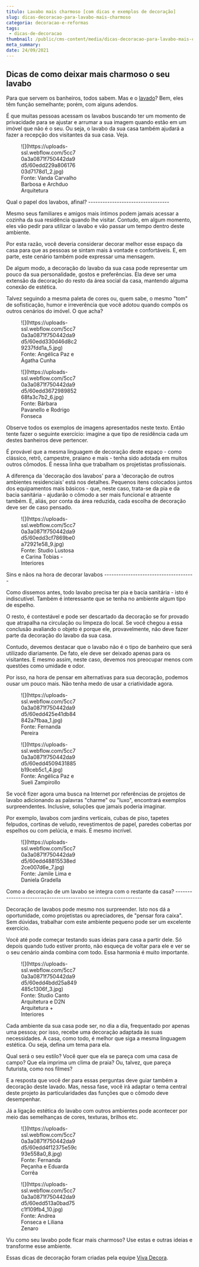 ```yaml
---
titulo: Lavabo mais charmoso [com dicas e exemplos de decoração]
slug: dicas-decoracao-para-lavabo-mais-charmoso
categoria: decoracao-e-reformas
tags:
 - dicas-de-decoracao
thumbnail: /public/cms-content/media/dicas-decoracao-para-lavabo-mais-charmoso.jpg
meta_summary: 
date: 24/09/2021
---
```

Dicas de como deixar mais charmoso o seu lavabo
-----------------------------------------------

Para que servem os banheiros, todos sabem. Mas e o [lavado](https://www.vivadecora.com.br/decoracao/lavabo)? Bem, eles têm função semelhante; porém, com alguns adendos.

É que muitas pessoas acessam os lavabos buscando ter um momento de privacidade para se ajustar e arrumar a sua imagem quando estão em um imóvel que não é o seu. Ou seja, o lavabo da sua casa também ajudará a fazer a recepção dos visitantes da sua casa. Veja.

<figure class="w-richtext-figure-type-image w-richtext-align-center" style="max-width:30%"><div>![](https://uploads-ssl.webflow.com/5cc70a3a0871f750442da9d5/60edd229a80617603d7178d1_2.jpg)</div><figcaption>Fonte: Vanda Carvalho Barbosa e Archduo Arquitetura</figcaption></figure>Qual o papel dos lavabos, afinal? 
----------------------------------

Mesmo seus familiares e amigos mais íntimos podem jamais acessar a cozinha da sua residência quando lhe visitar. Contudo, em algum momento, eles vão pedir para utilizar o lavabo e vão passar um tempo dentro deste ambiente.

Por esta razão, você deveria considerar decorar melhor esse espaço da casa para que as pessoas se sintam mais à vontade e confortáveis. E, em parte, este cenário também pode expressar uma mensagem.

De algum modo, a decoração do lavabo da sua casa pode representar um pouco da sua personalidade, gostos e preferências. Ela deve ser uma extensão da decoração do resto da área social da casa, mantendo alguma conexão de estética.

Talvez seguindo a mesma paleta de cores ou, quem sabe, o mesmo "tom" de sofisticação, humor e irreverência que você adotou quando compôs os outros cenários do imóvel. O que acha?

<figure class="w-richtext-figure-type-image w-richtext-align-center" style="max-width:30%"><div>![](https://uploads-ssl.webflow.com/5cc70a3a0871f750442da9d5/60edd330d46d8c29237fdd1a_5.jpg)</div><figcaption>Fonte: Angélica Paz e Ágatha Cunha</figcaption></figure><figure class="w-richtext-figure-type-image w-richtext-align-center" style="max-width:30%"><div>![](https://uploads-ssl.webflow.com/5cc70a3a0871f750442da9d5/60edd367298985268fa3c7b2_6.jpg)</div><figcaption>Fonte: Bárbara Pavanello e Rodrigo Fonseca</figcaption></figure>Observe todos os exemplos de imagens apresentados neste texto. Então tente fazer o seguinte exercício: imagine a que tipo de residência cada um destes banheiros deve pertencer.

É provável que a mesma linguagem de decoração deste espaço - como clássico, retrô, campestre, praiano e mais - tenha sido adotada em muitos outros cômodos. É nessa linha que trabalham os projetistas profissionais.

A diferença da 'decoração dos lavabos' para a 'decoração de outros ambientes residenciais' está nos detalhes. Pequenos itens colocados juntos dos equipamentos mais básicos - que, neste caso, trata-se da pia e da bacia sanitária - ajudarão o cômodo a ser mais funcional e atraente também. E, aliás, por conta da área reduzida, cada escolha de decoração deve ser de caso pensado.

<figure class="w-richtext-figure-type-image w-richtext-align-center" style="max-width:30%"><div>![](https://uploads-ssl.webflow.com/5cc70a3a0871f750442da9d5/60edd3cf7869be0a72921e58_9.jpg)</div><figcaption>Fonte: Studio Lustosa e Carina Tobias - Interiores</figcaption></figure>Sins e nãos na hora de decorar lavabos
--------------------------------------

Como dissemos antes, todo lavabo precisa ter pia e bacia sanitária - isto é indiscutível. Também é interessante que se tenha no ambiente algum tipo de espelho.

O resto, é contestável e pode ser descartado da decoração se for provado que atrapalha na circulação ou limpeza do local. Se você chegou a essa conclusão avaliando o objeto é porque ele, provavelmente, não deve fazer parte da decoração do lavabo da sua casa.

Contudo, devemos destacar que o lavabo não é o tipo de banheiro que será utilizado diariamente. De fato, ele deve ser deixado apenas para os visitantes. E mesmo assim, neste caso, devemos nos preocupar menos com questões como umidade e odor.

Por isso, na hora de pensar em alternativas para sua decoração, podemos ousar um pouco mais. Não tenha medo de usar a criatividade agora.

<figure class="w-richtext-figure-type-image w-richtext-align-center" style="max-width:30%"><div>![](https://uploads-ssl.webflow.com/5cc70a3a0871f750442da9d5/60edd425e41db84842a7fbaa_1.jpg)</div><figcaption>Fonte: Fernanda Pereira</figcaption></figure><figure class="w-richtext-figure-type-image w-richtext-align-center" style="max-width:30%"><div>![](https://uploads-ssl.webflow.com/5cc70a3a0871f750442da9d5/60edd4509431885b19ceb5c1_4.jpg)</div><figcaption>Fonte: Angélica Paz e Sueli Zampirollo</figcaption></figure>Se você fizer agora uma busca na Internet por referências de projetos de lavabo adicionando as palavras "charme" ou "luxo", encontrará exemplos surpreendentes. Inclusive, soluções que jamais poderia imaginar.

Por exemplo, lavabos com jardins verticais, cubas de piso, tapetes felpudos, cortinas de veludo, revestimentos de papel, paredes cobertas por espelhos ou com pelúcia, e mais. É mesmo incrível.

<figure class="w-richtext-figure-type-image w-richtext-align-center" style="max-width:30%"><div>![](https://uploads-ssl.webflow.com/5cc70a3a0871f750442da9d5/60edd48815538ed2ce007d6e_7.jpg)</div><figcaption>Fonte: Jamile Lima e Daniela Gradella</figcaption></figure>Como a decoração de um lavabo se integra com o restante da casa?
----------------------------------------------------------------

Decoração de lavabos pode mesmo nos surpreender. Isto nos dá a oportunidade, como projetistas ou apreciadores, de "pensar fora caixa". Sem dúvidas, trabalhar com este ambiente pequeno pode ser um excelente exercício.

Você até pode começar testando suas ideias para casa a partir dele. Só depois quando tudo estiver pronto, não esqueça de voltar para ele e ver se o seu cenário ainda combina com todo. Essa harmonia é muito importante.

<figure class="w-richtext-figure-type-image w-richtext-align-center" style="max-width:30%"><div>![](https://uploads-ssl.webflow.com/5cc70a3a0871f750442da9d5/60edd4bdd25a849485c1306f_3.jpg)</div><figcaption>Fonte: Studio Canto Arquitetura e D2N Arquitetura + Interiores</figcaption></figure>Cada ambiente da sua casa pode ser, no dia a dia, frequentado por apenas uma pessoa; por isso, recebe uma decoração adaptada às suas necessidades. A casa, como todo, é melhor que siga a mesma linguagem estética. Ou seja, defina um tema para ela.

Qual será o seu estilo? Você quer que ela se pareça com uma casa de campo? Que ela imprima um clima de praia? Ou, talvez, que pareça futurista, como nos filmes?

E a resposta que você der para essas perguntas deve guiar também a decoração deste lavado. Mas, nessa fase, você irá adaptar o tema central deste projeto às particularidades das funções que o cômodo deve desempenhar.

Já a ligação estética do lavabo com outros ambientes pode acontecer por meio das semelhanças de cores, texturas, brilhos etc.

<figure class="w-richtext-figure-type-image w-richtext-align-center" style="max-width:30%"><div>![](https://uploads-ssl.webflow.com/5cc70a3a0871f750442da9d5/60edd4f12375e59c93e558a0_8.jpg)</div><figcaption>Fonte: Fernanda Peçanha e Eduarda Corrêa</figcaption></figure><figure class="w-richtext-figure-type-image w-richtext-align-center" style="max-width:30%"><div>![](https://uploads-ssl.webflow.com/5cc70a3a0871f750442da9d5/60edd513a0bad75c1f109fb4_10.jpg)</div><figcaption>Fonte: Andrea Fonseca e Liliana Zenaro</figcaption></figure>Viu como seu lavabo pode ficar mais charmoso? Use estas e outras ideias e transforme esse ambiente.

Essas dicas de decoração foram criadas pela equipe [Viva Decora](https://www.vivadecora.com.br/).
